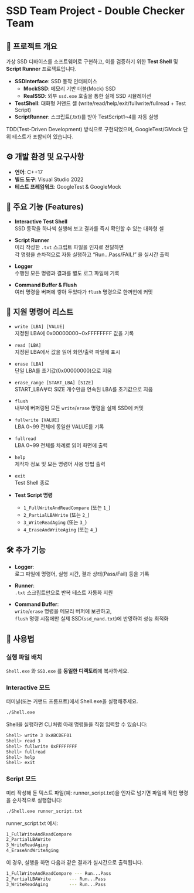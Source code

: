 # SSD Team Project - Double Checker Team

## 📖 프로젝트 개요
가상 SSD 디바이스를 소프트웨어로 구현하고, 이를 검증하기 위한 **Test Shell** 및 **Script Runner** 프로젝트입니다.  
- **SSDInterface**: SSD 동작 인터페이스
    * **MockSSD**: 메모리 기반 더블(Mock) SSD
    * **RealSSD**: 외부 `ssd.exe` 호출을 통한 실제 SSD 시뮬레이션
- **TestShell**: 대화형 커맨드 셸 (write/read/help/exit/fullwrite/fullread + Test Script)  
- **ScriptRunner**: 스크립트(.txt)를 받아 TestScript1~4를 자동 실행

TDD(Test-Driven Development) 방식으로 구현되었으며, GoogleTest/GMock 단위 테스트가 포함되어 있습니다.

## ⚙️ 개발 환경 및 요구사항
- **언어**: C++17
- **빌드 도구**: Visual Studio 2022
- **테스트 프레임워크**: GoogleTest & GoogleMock

## 🚀 주요 기능 (Features)

- **Interactive Test Shell**  
  SSD 동작을 하나씩 실행해 보고 결과를 즉시 확인할 수 있는 대화형 셸

- **Script Runner**  
  미리 작성한 `.txt` 스크립트 파일을 인자로 전달하면  
  각 명령을 순차적으로 자동 실행하고 “Run…Pass/FAIL!” 을 실시간 출력

- **Logger**  
  수행된 모든 명령과 결과를 별도 로그 파일에 기록

- **Command Buffer & Flush**  
  여러 명령을 버퍼에 쌓아 두었다가 `flush` 명령으로 한꺼번에 커밋


## 🔧 지원 명령어 리스트

- `write [LBA] [VALUE]`  
  지정된 LBA에 0x00000000~0xFFFFFFFF 값을 기록

- `read [LBA]`  
  지정된 LBA에서 값을 읽어 화면/출력 파일에 표시

- `erase [LBA]`  
  단일 LBA를 초기값(0x00000000)으로 지움

- `erase_range [START_LBA] [SIZE]`  
  START_LBA부터 SIZE 개수만큼 연속된 LBA를 초기값으로 지움

- `flush`  
  내부에 버퍼링된 모든 `write`/`erase` 명령을 실제 SSD에 커밋

- `fullwrite [VALUE]`  
  LBA 0~99 전체에 동일한 VALUE를 기록

- `fullread`  
  LBA 0~99 전체를 차례로 읽어 화면에 출력

- `help`  
  제작자 정보 및 모든 명령어 사용 방법 출력

- `exit`  
  Test Shell 종료

- **Test Script 명령**  
  - `1_FullWriteAndReadCompare` (또는 `1_`)  
  - `2_PartialLBAWrite` (또는 `2_`)  
  - `3_WriteReadAging` (또는 `3_`)  
  - `4_EraseAndWriteAging` (또는 `4_`)

## 🛠️ 추가 기능

- **Logger**:  
  로그 파일에 명령어, 실행 시간, 결과 상태(Pass/Fail) 등을 기록

- **Runner**:  
  `.txt` 스크립트만으로 반복 테스트 자동화 지원

- **Command Buffer**:  
  `write`/`erase` 명령을 메모리 버퍼에 보관하고,  
  `flush` 명령 시점에만 실제 SSD(`ssd_nand.txt`)에 반영하여 성능 최적화  



## 🚀 사용법

### 실행 파일 배치

`Shell.exe` 와 `SSD.exe` 를 **동일한 디렉토리**에 복사하세요.

### Interactive 모드

터미널(또는 커맨드 프롬프트)에서 Shell.exe을 실행해주세요.
```bash
./Shell.exe
```

Shell을 실행하면 CLI처럼 아래 명령들을 직접 입력할 수 있습니다:
```bash
Shell> write 3 0xABCDEF01
Shell> read 3
Shell> fullwrite 0xFFFFFFFF
Shell> fullread
Shell> help
Shell> exit
```

### Script 모드

미리 작성해 둔 텍스트 파일(예: runner_script.txt)을 인자로 넘기면 파일에 적힌 명령을 순차적으로 실행합니다:
```bash
./Shell.exe runner_script.txt
```

runner_script.txt 예시:
```txt
1_FullWriteAndReadCompare
2_PartialLBAWrite
3_WriteReadAging
4_EraseAndWriteAging
```

이 경우, 실행을 하면 다음과 같은 결과가 실시간으로 출력됩니다.
```bash
1_FullWriteAndReadCompare --- Run...Pass
2_PartialLBAWrite       --- Run...Pass
3_WriteReadAging        --- Run...Pass
```

